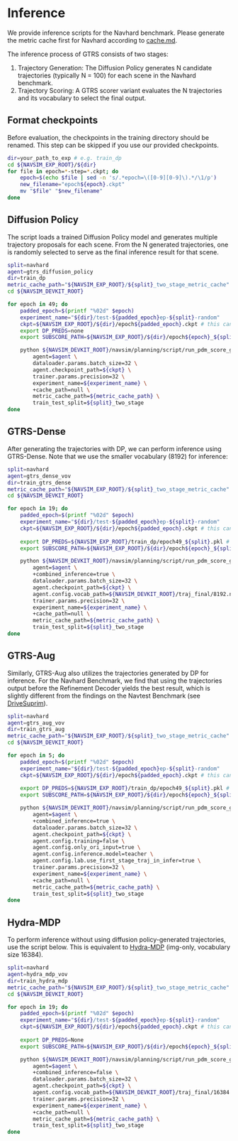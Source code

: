 # Inference
We provide inference scripts for the Navhard benchmark. Please generate the metric cache first for Navhard according to [cache.md](cache.md).

The inference process of GTRS consists of two stages:
1. Trajectory Generation: The Diffusion Policy generates N candidate trajectories (typically N = 100) for each scene in the Navhard benchmark.
2. Trajectory Scoring: A GTRS scorer variant evaluates the N trajectories and its vocabulary to select the final output.


## Format checkpoints
Before evaluation, the checkpoints in the training directory should be renamed. This step can be skipped if you use our provided checkpoints.

```bash
dir=your_path_to_exp # e.g. train_dp
cd ${NAVSIM_EXP_ROOT}/${dir}
for file in epoch=*-step=*.ckpt; do
    epoch=$(echo $file | sed -n 's/.*epoch=\([0-9][0-9]\).*/\1/p')
    new_filename="epoch${epoch}.ckpt"
    mv "$file" "$new_filename"
done
```
## Diffusion Policy
The script loads a trained Diffusion Policy model and generates multiple trajectory proposals for each scene. From the 
N generated trajectories, one is randomly selected to serve as the final inference result for that scene.
```bash
split=navhard
agent=gtrs_diffusion_policy
dir=train_dp
metric_cache_path="${NAVSIM_EXP_ROOT}/${split}_two_stage_metric_cache"
cd ${NAVSIM_DEVKIT_ROOT}

for epoch in 49; do
    padded_epoch=$(printf "%02d" $epoch)
    experiment_name="${dir}/test-${padded_epoch}ep-${split}-random"
    ckpt=${NAVSIM_EXP_ROOT}/${dir}/epoch${padded_epoch}.ckpt # this can also be the checkpoint we provided
    export DP_PREDS=none
    export SUBSCORE_PATH=${NAVSIM_EXP_ROOT}/${dir}/epoch${epoch}_${split}.pkl # save path for the dp-generated trajectories

    python ${NAVSIM_DEVKIT_ROOT}/navsim/planning/script/run_pdm_score_gpu_v2.py \
        agent=$agent \
        dataloader.params.batch_size=32 \
        agent.checkpoint_path=${ckpt} \
        trainer.params.precision=32 \
        experiment_name=${experiment_name} \
        +cache_path=null \
        metric_cache_path=${metric_cache_path} \
        train_test_split=${split}_two_stage
done
```

## GTRS-Dense
After generating the trajectories with DP, we can perform inference using GTRS-Dense. Note that we use the smaller vocabulary (8192) for inference:
```bash
split=navhard
agent=gtrs_dense_vov
dir=train_gtrs_dense
metric_cache_path="${NAVSIM_EXP_ROOT}/${split}_two_stage_metric_cache"
cd ${NAVSIM_DEVKIT_ROOT}

for epoch in 19; do
    padded_epoch=$(printf "%02d" $epoch)
    experiment_name="${dir}/test-${padded_epoch}ep-${split}-random"
    ckpt=${NAVSIM_EXP_ROOT}/${dir}/epoch${padded_epoch}.ckpt # this can also be the checkpoint we provided
    
    export DP_PREDS=${NAVSIM_EXP_ROOT}/train_dp/epoch49_${split}.pkl # this is generated by the previous step
    export SUBSCORE_PATH=${NAVSIM_EXP_ROOT}/${dir}/epoch${epoch}_${split}.pkl; # save path for the scores

    python ${NAVSIM_DEVKIT_ROOT}/navsim/planning/script/run_pdm_score_gpu_v2.py \
        agent=$agent \
        +combined_inference=true \
        dataloader.params.batch_size=32 \
        agent.checkpoint_path=${ckpt} \
        agent.config.vocab_path=${NAVSIM_DEVKIT_ROOT}/traj_final/8192.npy \
        trainer.params.precision=32 \
        experiment_name=${experiment_name} \
        +cache_path=null \
        metric_cache_path=${metric_cache_path} \
        train_test_split=${split}_two_stage
done
```

## GTRS-Aug
Similarly, GTRS-Aug also utilizes the trajectories generated by DP for inference. 
For the Navhard Benchmark, we find that using the trajectories output before the Refinement Decoder yields the best result, which is slightly different from the findings on the Navtest Benchmark (see [DriveSuprim](https://www.arxiv.org/pdf/2506.06659)).
```bash
split=navhard
agent=gtrs_aug_vov
dir=train_gtrs_aug
metric_cache_path="${NAVSIM_EXP_ROOT}/${split}_two_stage_metric_cache"
cd ${NAVSIM_DEVKIT_ROOT}

for epoch in 5; do
    padded_epoch=$(printf "%02d" $epoch)
    experiment_name="${dir}/test-${padded_epoch}ep-${split}-random"
    ckpt=${NAVSIM_EXP_ROOT}/${dir}/epoch${padded_epoch}.ckpt # this can also be the checkpoint we provided
    
    export DP_PREDS=${NAVSIM_EXP_ROOT}/train_dp/epoch49_${split}.pkl # this is generated by the previous step
    export SUBSCORE_PATH=${NAVSIM_EXP_ROOT}/${dir}/epoch${epoch}_${split}.pkl; # save path for the scores

    python ${NAVSIM_DEVKIT_ROOT}/navsim/planning/script/run_pdm_score_gpu_v2_aug.py \
        agent=$agent \
        +combined_inference=true \
        dataloader.params.batch_size=32 \
        agent.checkpoint_path=${ckpt} \
        agent.config.training=false \
        agent.config.only_ori_input=true \
        agent.config.inference.model=teacher \
        agent.config.lab.use_first_stage_traj_in_infer=true \
        trainer.params.precision=32 \
        experiment_name=${experiment_name} \
        +cache_path=null \
        metric_cache_path=${metric_cache_path} \
        train_test_split=${split}_two_stage
done
```


## Hydra-MDP
To perform inference without using diffusion policy-generated trajectories, use the script below. 
This is equivalent to [Hydra-MDP](https://arxiv.org/abs/2406.06978) (img-only, vocabulary size 16384).
```bash
split=navhard
agent=hydra_mdp_vov
dir=train_hydra_mdp
metric_cache_path="${NAVSIM_EXP_ROOT}/${split}_two_stage_metric_cache"
cd ${NAVSIM_DEVKIT_ROOT}

for epoch in 19; do
    padded_epoch=$(printf "%02d" $epoch)
    experiment_name="${dir}/test-${padded_epoch}ep-${split}-random"
    ckpt=${NAVSIM_EXP_ROOT}/${dir}/epoch${padded_epoch}.ckpt # this can also be the checkpoint we provided
    
    export DP_PREDS=None
    export SUBSCORE_PATH=${NAVSIM_EXP_ROOT}/${dir}/epoch${epoch}_${split}.pkl; # save path for the scores

    python ${NAVSIM_DEVKIT_ROOT}/navsim/planning/script/run_pdm_score_gpu_v2.py \
        agent=$agent \
        +combined_inference=false \
        dataloader.params.batch_size=32 \
        agent.checkpoint_path=${ckpt} \
        agent.config.vocab_path=${NAVSIM_DEVKIT_ROOT}/traj_final/16384.npy \
        trainer.params.precision=32 \
        experiment_name=${experiment_name} \
        +cache_path=null \
        metric_cache_path=${metric_cache_path} \
        train_test_split=${split}_two_stage
done
```
